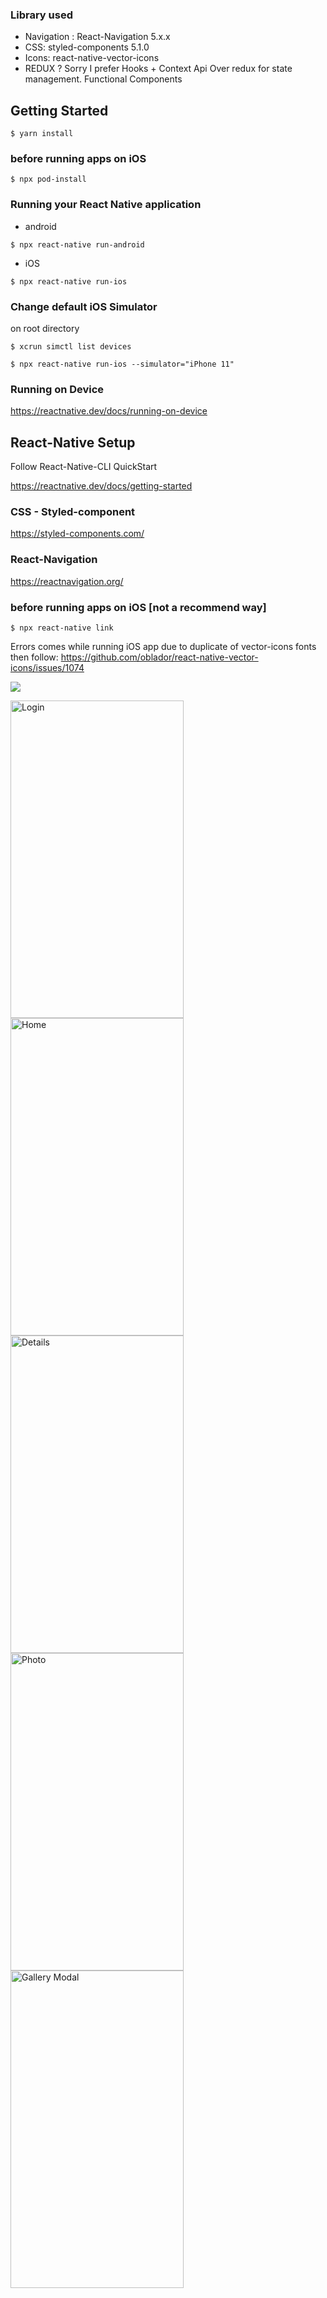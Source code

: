 ### Library used

- Navigation : React-Navigation 5.x.x
- CSS: styled-components 5.1.0
- Icons: react-native-vector-icons
- REDUX ? Sorry I prefer Hooks + Context Api Over redux for state management. Functional Components

## Getting Started

`$ yarn install`

### before running apps on iOS

`$ npx pod-install `

### Running your React Native application

- android

`$ npx react-native run-android`

- iOS

`$ npx react-native run-ios`

### Change default iOS Simulator

on root directory

`$ xcrun simctl list devices`

`$ npx react-native run-ios --simulator="iPhone 11"`

### Running on Device

https://reactnative.dev/docs/running-on-device

## React-Native Setup

Follow React-Native-CLI QuickStart

https://reactnative.dev/docs/getting-started

### CSS - Styled-component

https://styled-components.com/

### React-Navigation

https://reactnavigation.org/

### before running apps on iOS [not a recommend way]

`$ npx react-native link `

Errors comes while running iOS app due to duplicate of vector-icons fonts then follow: https://github.com/oblador/react-native-vector-icons/issues/1074

![](./screenshots/demo.gif)

<div>
<img src="./screenshots/1.png" alt="Login" width="277" height="508">
<img src="./screenshots/2.png" alt="Home" width="277" height="508">
</div>

<div>
<img src="./screenshots/3.png" alt="Details" width="277" height="508">
<img src="./screenshots/5.png" alt="Photo" width="277" height="508">
</div>

<div>
<img src="./screenshots/4.png" alt="Gallery Modal" width="277" height="508">

</div>
